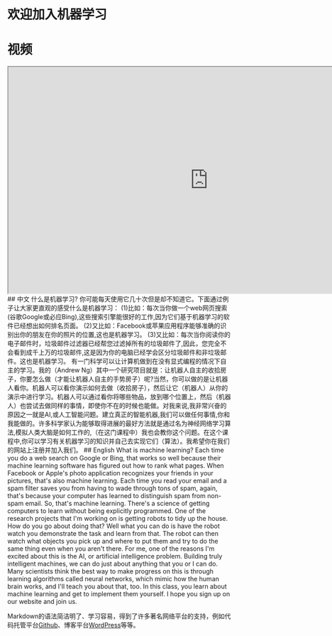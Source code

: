 # 欢迎加入机器学习
# 视频
<iframe height=510 width=900 src="https://d3c33hcgiwev3.cloudfront.net/qHTMkA4fEeW2rSIAC2yC6g.processed/full/540p/index.webm?Expires=1497744000&Signature=UqjCxT18c-wEwUFt-69GLzpeZSzNhyNnRxPTHptidD7CsCORAfhrQpJyR3PtyN9i9kPdplh8CwsejdMk-jZhocWvbFjgkacartsNUNhTOqSTaQisVqBBO24GcLj8ss2DIeGKo1QsOXtQasdsPgNNd8duRBVwvWddFGR55W-mkZ0_&Key-Pair-Id=APKAJLTNE6QMUY6HBC5A"></iframe>
## 中文
什么是机器学习?  
你可能每天使用它几十次但是却不知道它。下面通过例子让大家更直观的感受什么是机器学习：  
(1)比如：每次当你做一个web网页搜索(谷歌Google或必应Bing),这些搜索引擎能很好的工作,因为它们基于机器学习的软件已经想出如何排名页面。  
(2)又比如：Facebook或苹果应用程序能够准确的识别出你的朋友在你的照片的位置,这也是机器学习。  
(3)又比如：每次当你阅读你的电子邮件时，垃圾邮件过滤器已经帮您过滤掉所有的垃圾邮件了,因此，您完全不会看到成千上万的垃圾邮件,这是因为你的电脑已经学会区分垃圾邮件和非垃圾邮件。这也是机器学习。  
有一门科学可以让计算机做到在没有显式编程的情况下自主的学习。我的（Andrew Ng）其中一个研究项目就是：让机器人自主的收拾房子，你要怎么做（才能让机器人自主的手势房子）呢?当然，你可以做的是让机器人看你。机器人可以看你演示如何去做（收拾房子），然后让它（机器人）从你的演示中进行学习。机器人可以通过看你将哪些物品，放到哪个位置上，然后（机器人）也尝试去做同样的事情，即使你不在的时候也能做。对我来说,我非常兴奋的原因之一就是AI,或人工智能问题。建立真正的智能机器,我们可以做任何事情,你和我能做的。许多科学家认为能够取得进展的最好方法就是通过名为神经网络学习算法,模拟人类大脑是如何工作的,（在这门课程中）我也会教你这个问题。在这个课程中,你可以学习有关机器学习的知识并自己去实现它们（算法）。我希望你在我们的网站上注册并加入我们。
## English
What is machine learning? Each time you do a web search on Google or Bing, that works so well because their machine learning software has figured out how to rank what pages. When Facebook or Apple's photo application recognizes your friends in your pictures, that's also machine learning. Each time you read your email and a spam filter saves you from having to wade through tons of spam, again, that's because your computer has learned to distinguish spam from non-spam email. So, that's machine learning. There's a science of getting computers to learn without being explicitly programmed. One of the research projects that I'm working on is getting robots to tidy up the house. How do you go about doing that? Well what you can do is have the robot watch you demonstrate the task and learn from that. The robot can then watch what objects you pick up and where to put them and try to do the same thing even when you aren't there. For me, one of the reasons I'm excited about this is the AI, or artificial intelligence problem. Building truly intelligent machines, we can do just about anything that you or I can do. Many scientists think the best way to make progress on this is through learning algorithms called neural networks, which mimic how the human brain works, and I'll teach you about that, too. In this class, you learn about machine learning and get to implement them yourself. I hope you sign up on our website and join us.  


Markdown的语法简洁明了、学习容易，得到了许多著名网络平台的支持，例如代码托管平台[Github](https://github.com/)、博客平台[WordPress](https://cn.wordpress.org/)等等。  
